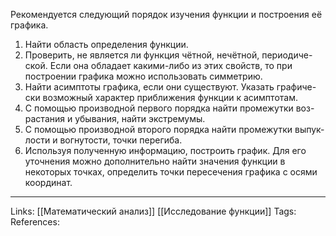 Рекомендуется следующий порядок изучения функции и построения её
графика.
1. Найти область определения функции.
2. Проверить, не является ли функция чётной, нечётной, периодиче-
ской. Если она обладает какими-либо из этих свойств, то при построении
графика можно использовать симметрию.
3. Найти асимптоты графика, если они существуют. Указать графиче-
ски возможный характер приближения функции к асимптотам.
4. С помощью производной первого порядка найти промежутки воз-
растания и убывания, найти экстремумы.
5. С помощью производной второго порядка найти промежутки выпук-
лости и вогнутости, точки перегиба.
6. Используя полученную информацию, построить график. Для его
уточнения можно дополнительно найти значения функции в некоторых
точках, определить точки пересечения графика с осями координат.

___
Links: [[Математический анализ]] [[Исследование функции]] 
Tags:
References: